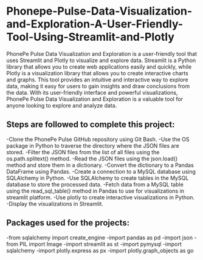 # Phonepe-Pulse-Data-Visualization-and-Exploration-A-User-Friendly-Tool-Using-Streamlit-and-Plotly
   PhonePe Pulse Data Visualization and Exploration is a user-friendly tool that uses Streamlit and Plotly to visualize and explore data. Streamlit is a Python library that allows you to create web applications easily and quickly, while Plotly is a visualization library that allows you to create interactive charts and graphs. This tool provides an intuitive and interactive way to explore data, making it easy for users to gain insights and draw conclusions from the data. With its user-friendly interface and powerful visualizations, PhonePe Pulse Data Visualization and Exploration is a valuable tool for anyone looking to explore and analyze data.

## Steps are followed to complete this project:
   -Clone the PhonePe Pulse GitHub repository using Git Bash.
   -Use the OS package in Python to traverse the directory where the JSON files are stored.
   -Filter the JSON files from the list of all files using the os.path.splitext() method.
   -Read the JSON files using the json.load() method and store them in a dictionary.
   -Convert the dictionary to a Pandas DataFrame using Pandas.
   -Create a connection to a MySQL database using SQLAlchemy in Python.
   -Use SQLAlchemy to create tables in the MySQL database to store the processed data.
   -Fetch data from a MySQL table using the read_sql_table() method in Pandas to use for visualizations in streamlit platform.
   -Use plotly to create interactive visualizations in Python.
   -Display the visualizations in Streamlit.

## Packages used for the projects:
   -from sqlalchemy import create_engine
   -import pandas as pd
   -import json
   -from PIL import Image
   -import streamlit as st
   -import pymysql
   -import sqlalchemy
   -import plotly.express as px
   -import plotly.graph_objects as go
